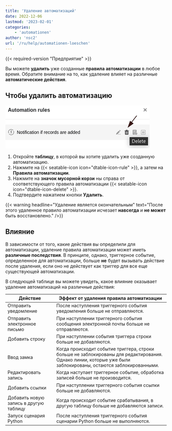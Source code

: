 ```yaml
---
title: 'Удаление автоматизаций'
date: 2022-12-06
lastmod: '2023-02-01'
categories:
    - 'automationen'
author: 'nsc2'
url: '/ru/help/automationen-loeschen'
---
```


{{< required-version "Предприятие" >}}

Вы можете **удалить** уже созданные **правила автоматизации** в любое время. Обратите внимание на то, как удаление влияет на различные **автоматические действия**.

## Чтобы удалить автоматизацию

![Удалить автоматизацию](images/delete-an-automation-rule.png)

1. Откройте **таблицу**, в которой вы хотите удалить уже созданную автоматизацию.
2. Нажмите на {{< seatable-icon icon="dtable-icon-rule" >}}, а затем на **Правила автоматизации**.
3. Нажмите на **значок мусорной корзи** ны справа от соответствующего правила автоматизации {{< seatable-icon icon="dtable-icon-delete" >}}.
4. Подтвердите нажатием кнопки **Удалить**.

{{< warning  headline="Удаление является окончательным"  text="После этого удаленное правило автоматизации исчезает **навсегда** и **не может** быть восстановлено." />}}

## Влияние

В зависимости от того, какие действия вы определили для автоматизации, удаление правила автоматизации может иметь **различные последствия**. В принципе, однако, триггерное событие, определенное для автоматизации, больше **не** будет вызывать действие после удаления, если оно не действует как триггер для все еще существующей автоматизации.

В следующей таблице вы можете увидеть, какое влияние оказывает удаление автоматизаций на различные действия:

| Действие                               | Эффект от удаления правила автоматизации                                                                                                                       |
| -------------------------------------- | -------------------------------------------------------------------------------------------------------------------------------------------------------------- |
| Отправить уведомление                  | После наступления триггерного события уведомления больше не отправляются.                                                                                      |
| Отправить электронное письмо           | При наступлении триггерного события сообщения электронной почты больше не отправляются.                                                                        |
| Добавить строку                        | При наступлении события триггера строки больше не добавляются.                                                                                                 |
| Ввод замка                             | Когда происходит событие триггера, строки больше не заблокированы для редактирования. Однако линии, которые уже были заблокированы, остаются заблокированными. |
| Редактировать запись                   | Когда наступает триггерное событие, обработка записей больше не производится.                                                                                  |
| Добавить ссылки                        | При наступлении триггерного события ссылки больше не добавляются.                                                                                              |
| Добавить новую запись в другую таблицу | Когда происходит событие срабатывания, в другую таблицу больше не добавляются записи.                                                                          |
| Запуск сценария Python                 | После наступления триггерного события сценарии Python больше не выполняются.                                                                                   |
